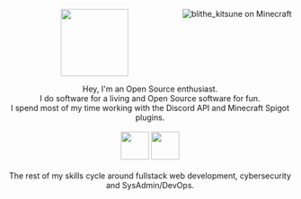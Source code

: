 <p></p>
<img align="right" alt="blithe_kitsune on Minecraft" src="https://skins.mcstats.com/body/front/933b8a82-232b-43c4-bd89-ca83517f63c9?scale=1&fov=50&shadow=true&overlay=true&cropMeasurement=pixels&expandMeasurement=pixels&cropLeft=0&cropRight=0&cropTop=0&cropBottom=0&expandLeft=0&expandRight=0&expandTop=0&expandBottom=0&alwaysSquare=true&grayscale=false"/>

<p align="center">
  <p align="center">
    <img align="center" src="docs/spinning_world.svg" height="120"/>
    <!--
    <a href="https://qelli.dev">
      <img src="https://shields.io/badge/-Web-9200c9" />
    </a>
    -->
  </p>
  <p align="center">
    Hey, I'm an Open Source enthusiast.
    <br/>
    I do software for a living and Open Source software for fun.
    <br/>
    I spend most of my time working with the Discord API and Minecraft Spigot plugins.
    <br/><br/>
    <img src="https://static.spigotmc.org/img/spigot.png" width="50" />
    <img src="https://cdn.prod.website-files.com/6257adef93867e50d84d30e2/665786b8a93285bff36e194e_discord-mark-white%202.webp" width="50" />
    <br/><br/>
    The rest of my skills cycle around fullstack web development, cybersecurity and SysAdmin/DevOps.
  </p>
  <br/>
  <!--
  <p align="center">
    <a href="https://stackoverflow.com/users/5568741" target="_blank">
      <img src="https://github-readme-stackoverflow.vercel.app/?userID=5568741&theme=dark&layout=compact" />
    </a>
    <br/>
    <sup align="center">I like questions but love answering them</sup>
  </p>
  -->
</p>
